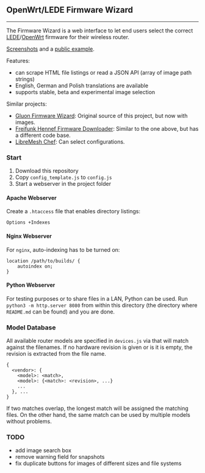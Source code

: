 ## OpenWrt/LEDE Firmware Wizard
---

The Firmware Wizard is a web interface to let end users select the correct [LEDE](https://lede-project.org/)/[OpenWrt](https://openwrt.org/) firmware for their wireless router.

[Screenshots](docs/screenshots.md) and a [public example](http://mwarning.de/firmware-wizard/).

Features:

- can scrape HTML file listings or read a JSON API (array of image path strings)
- English, German and Polish translations are available
- supports stable, beta and experimental image selection

Similar projects:

- [Gluon Firmware Wizard](https://github.com/freifunk-darmstadt/gluon-firmware-wizard): Original source of this project, but now with images.
- [Freifunk Hennef Firmware Downloader](https://github.com/Freifunk-Hennef/ffhef-fw-dl): Similar to the one above, but has a different code base.
- [LibreMesh Chef](https://chef.libremesh.org/): Can select configurations.

### Start

1. Download this repository
2. Copy `config_template.js` to `config.js`
3. Start a webserver in the project folder

#### Apache Webserver
Create a `.htaccess` file that enables directory listings:
```
Options +Indexes
```

#### Nginx Webserver
For `nginx`, auto-indexing has to be turned on:
```
location /path/to/builds/ {
    autoindex on;
}
```

#### Python Webserver
For testing purposes or to share files in a LAN, Python can be used. Run `python3 -m http.server 8080` from within this directory (the directory where `README.md` can be found) and you are done.

### Model Database
All available router models are specified in `devices.js` via that will match against the filenames.
If no hardware revision is given or is it is empty, the revision is extracted from the file name.

```
{
  <vendor>: {
    <model>: <match>,
    <model>: {<match>: <revision>, ...}
    ...
  }, ...
}
```

If two matches overlap, the longest match will be assigned the matching files. On the other hand, the same match can be used by multiple models without problems.

### TODO

* add image search box
* remove warning field for snapshots
* fix duplicate buttons for images of different sizes and file systems
